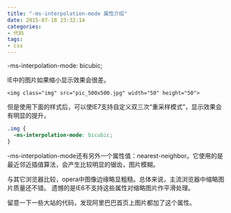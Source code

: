 ```yaml
---
title: "-ms-interpolation-mode 属性介绍"
date: 2015-07-18 23:32:14
categories:
- 代码
tags:
- css
---
```

-ms-interpolation-mode: bicubic;

IE中的图片如果缩小显示效果会很差。
```
<img class="img" src="pic_500x500.jpg" width="50" height="50">
```
但是使用下面的样式后，可以使IE7支持自定义双三次“重采样模式”，显示效果会有明显的提升。

``` css
.img {
  -ms-interpolation-mode: bicubic;
}
```

-ms-interpolation-mode还有另外一个属性值：nearest-neighbor。它使用的是最近邻近插值算法，会产生比较明显的锯齿，图片模糊。

与其它浏览器比较，opera中图像边缘略显粗糙。总体来说，主流浏览器中缩略图片质量还不错。
遗憾的是IE6不支持这些属性对缩略图片作平滑处理。

留意一下一些大站的代码，发现阿里巴巴首页上图片都加了这个属性。
